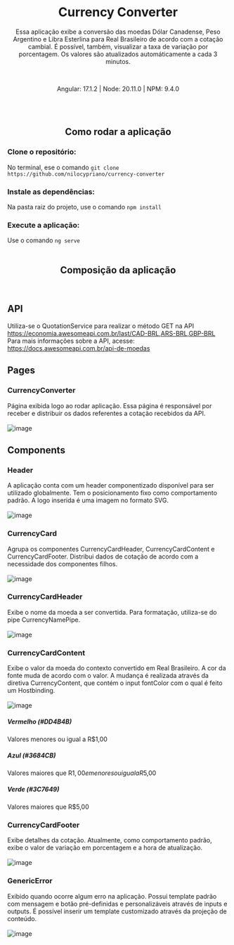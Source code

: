 <h1 align="center"> Currency Converter </h1>

<p align="center"> Essa aplicação exibe a conversão das moedas Dólar Canadense, Peso Argentino e Libra Esterlina para Real Brasileiro de acordo com a cotação cambial. É possível, também, visualizar a taxa de variação por porcentagem. Os valores são atualizados automáticamente a cada 3 minutos.
</p></br>
<p align="center">
Angular: 17.1.2 | Node: 20.11.0 | NPM: 9.4.0
</p>
</br>
</br>
<h2 align="center"> Como rodar a aplicação </h2> 

### Clone o repositório:
No terminal, ese o comando `git clone https://github.com/nilocypriano/currency-converter`

### Instale as dependências:
Na pasta raiz do projeto, use o comando `npm install`

### Execute a aplicação:
Use o comando `ng serve`
</br></br>
<h2 align="center"> Composição da aplicação</h2>
</br>

## API

Utiliza-se o QuotationService para realizar o método GET na API https://economia.awesomeapi.com.br/last/CAD-BRL,ARS-BRL,GBP-BRL
</br>
Para mais informações sobre a API, acesse: https://docs.awesomeapi.com.br/api-de-moedas


## Pages

### CurrencyConverter

Página exibida logo ao rodar aplicação. Essa página é responsável por receber e distribuir os dados referentes a cotação recebidos da API.</br></br>
![image](https://github.com/nilocypriano/currency-converter/assets/62026241/dc88a4c6-637f-4498-ab22-b3e497914c6d)
</br>
## Components

### Header
A aplicação conta com um header componentizado disponível para ser utilizado globalmente. Tem o posicionamento fixo como comportamento padrão. A logo inserida é uma imagem no formato SVG. </br> </br>
![image](https://github.com/nilocypriano/currency-converter/assets/62026241/20165896-69a6-410f-a5a2-18820fb7402d)

### CurrencyCard
Agrupa os componentes CurrencyCardHeader, CurrencyCardContent e CurrencyCardFooter. Distribui dados de cotação de acordo com a necessidade dos componentes filhos.</br> </br>
![image](https://github.com/nilocypriano/currency-converter/assets/62026241/d78c7eaf-053f-4c1a-9ff0-857a4e5532c3)

### CurrencyCardHeader

Exibe o nome da moeda a ser convertida. Para formatação, utiliza-se do pipe CurrencyNamePipe. </br> </br>
![image](https://github.com/nilocypriano/currency-converter/assets/62026241/4170df23-43b6-4fc5-839b-cc2f1ee79d04)

### CurrencyCardContent

Exibe o valor da moeda do contexto convertido em Real Brasileiro. A cor da fonte muda de acordo com o valor. A mudança é realizada através da diretiva CurrencyContent, que contém o input 
fontColor com o qual é feito um Hostbinding. </br> </br>
![image](https://github.com/nilocypriano/currency-converter/assets/62026241/2db2fd3b-42e2-45e9-a149-02f8fca0488d)

##### Vermelho (#DD4B4B)
Valores menores ou igual a R$1,00
##### Azul (#3684CB)
Valores maiores que R$1,00 e menores ou igual a R$5,00
##### Verde (#3C7649)
Valores maiores que R$5,00

### CurrencyCardFooter
Exibe detalhes da cotação. Atualmente, como comportamento padrão, exibe o valor de variação em porcentagem e a hora de atualização.  </br></br>
![image](https://github.com/nilocypriano/currency-converter/assets/62026241/b7428901-a3a1-4743-bdb1-07f93d99b8ab)


### GenericError
Exibido quando ocorre algum erro na aplicação. Possui template padrão com mensagem e botão pré-definidas e personalizáveis através de inputs e outputs. É possível inserir um template customizado através da projeção de conteúdo. </br></br>
![image](https://github.com/nilocypriano/currency-converter/assets/62026241/fd1669b4-dab0-4e9f-962e-0e6dcd9fc803) 
  
